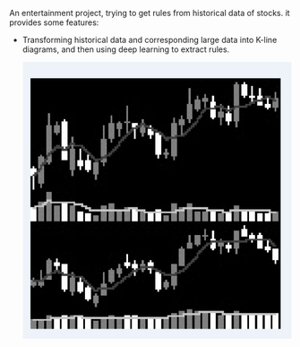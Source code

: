 An entertainment project, trying to get rules from historical data of stocks. it provides some features:

*  Transforming historical data and corresponding large data into K-line diagrams, and then using deep learning to extract rules. 
   
   ![](https://github.com/qjchen1972/stock/blob/master/img/000001_20130604.png)

